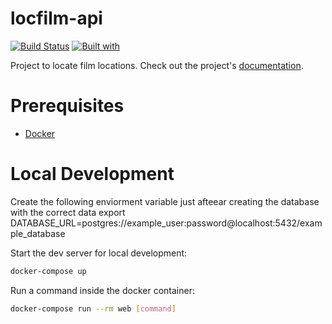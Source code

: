 # locfilm-api

[![Build Status](https://travis-ci.org/locfilm/locfilm-api.svg?branch=master)](https://travis-ci.org/locfilm/locfilm-api)
[![Built with](https://img.shields.io/badge/Built_with-Cookiecutter_Django_Rest-F7B633.svg)](https://github.com/agconti/cookiecutter-django-rest)

Project to locate film locations. Check out the project's [documentation](https://www.notion.so/angelfa/Locations-2052b3766b714b6fb4cfccf24f7430cc).

# Prerequisites

- [Docker](https://docs.docker.com/docker-for-mac/install/)  

# Local Development

Create the following enviorment variable just afteear creating the database with the correct data
export DATABASE_URL=postgres://example_user:password@localhost:5432/example_database

Start the dev server for local development:
```bash
docker-compose up
```

Run a command inside the docker container:

```bash
docker-compose run --rm web [command]
```
